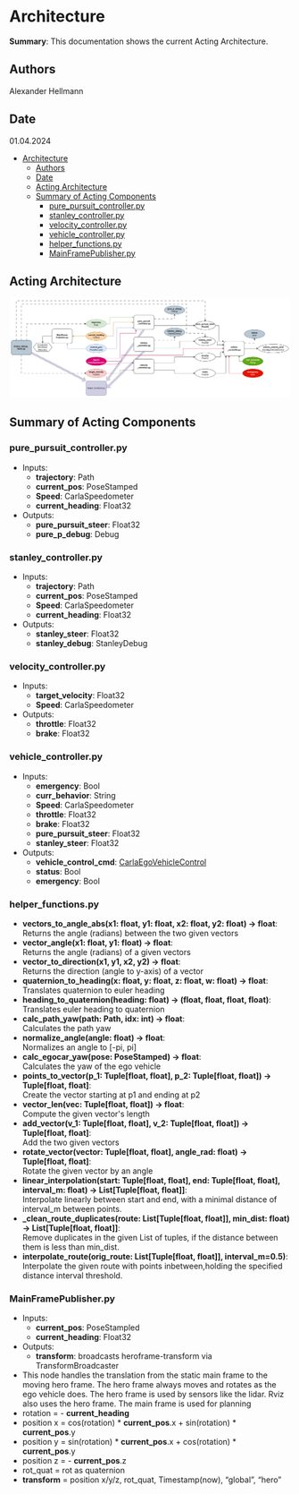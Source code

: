 # Architecture

**Summary**: This documentation shows the current Acting Architecture.

## Authors

Alexander Hellmann

## Date

01.04.2024

<!-- TOC -->
- [Architecture](#architecture)
  - [Authors](#authors)
  - [Date](#date)
  - [Acting Architecture](#acting-architecture)
  - [Summary of Acting Components](#summary-of-acting-components)
    - [pure\_pursuit\_controller.py](#pure_pursuit_controllerpy)
    - [stanley\_controller.py](#stanley_controllerpy)
    - [velocity\_controller.py](#velocity_controllerpy)
    - [vehicle\_controller.py](#vehicle_controllerpy)
    - [helper\_functions.py](#helper_functionspy)
    - [MainFramePublisher.py](#mainframepublisherpy)
<!-- TOC -->

## Acting Architecture

![MISSING: Acting-ARCHITECTURE](../assets/acting/Architecture_Acting.png)

## Summary of Acting Components

### pure_pursuit_controller.py

- Inputs:
  - **trajectory**: Path
  - **current_pos**: PoseStamped
  - **Speed**: CarlaSpeedometer
  - **current_heading**: Float32
- Outputs:
  - **pure_pursuit_steer**: Float32
  - **pure_p_debug**: Debug

### stanley_controller.py

- Inputs:
  - **trajectory**: Path
  - **current_pos**: PoseStamped
  - **Speed**: CarlaSpeedometer
  - **current_heading**: Float32
- Outputs:
  - **stanley_steer**: Float32
  - **stanley_debug**: StanleyDebug

### velocity_controller.py

- Inputs:
  - **target_velocity**: Float32
  - **Speed**: CarlaSpeedometer
- Outputs:
  - **throttle**: Float32
  - **brake**: Float32

### vehicle_controller.py

- Inputs:
  - **emergency**: Bool
  - **curr_behavior**: String
  - **Speed**: CarlaSpeedometer
  - **throttle**: Float32
  - **brake**: Float32
  - **pure_pursuit_steer**: Float32
  - **stanley_steer**: Float32
- Outputs:
  - **vehicle_control_cmd**: [CarlaEgoVehicleControl](https://carla.readthedocs.io/en/0.9.8/ros_msgs/#CarlaEgoVehicleControlmsg)
  - **status**: Bool
  - **emergency**: Bool

### helper_functions.py

- **vectors_to_angle_abs(x1: float, y1: float, x2: float, y2: float) -> float**:\
Returns the angle (radians) between the two given vectors
- **vector_angle(x1: float, y1: float) -> float**:\
Returns the angle (radians) of a given vectors
- **vector_to_direction(x1, y1, x2, y2) -> float**:\
Returns the direction (angle to y-axis) of a vector  
- **quaternion_to_heading(x: float, y: float, z: float, w: float) -> float**:\
Translates quaternion to euler heading
- **heading_to_quaternion(heading: float) -> (float, float, float, float)**:\
Translates euler heading to quaternion
- **calc_path_yaw(path: Path, idx: int) -> float**:\
Calculates the path yaw
- **normalize_angle(angle: float) -> float**:\
Normalizes an angle to [-pi, pi]
- **calc_egocar_yaw(pose: PoseStamped) -> float**:\
Calculates the yaw of the ego vehicle
- **points_to_vector(p_1: Tuple[float, float], p_2: Tuple[float, float]) -> Tuple[float, float]**:\
Create the vector starting at p1 and ending at p2
- **vector_len(vec: Tuple[float, float]) -> float**:\
Compute the given vector's length
- **add_vector(v_1: Tuple[float, float], v_2: Tuple[float, float]) -> Tuple[float, float]**:\
Add the two given vectors
- **rotate_vector(vector: Tuple[float, float], angle_rad: float) -> Tuple[float, float]**:\
Rotate the given vector by an angle
- **linear_interpolation(start: Tuple[float, float], end: Tuple[float, float], interval_m: float) -> List[Tuple[float, float]]**:\
Interpolate linearly between start and end, with a minimal distance of interval_m between points.
- **_clean_route_duplicates(route: List[Tuple[float, float]], min_dist: float) -> List[Tuple[float, float]]**:\
Remove duplicates in the given List of tuples, if the distance between them is less than min_dist.
- **interpolate_route(orig_route: List[Tuple[float, float]], interval_m=0.5)**:\
Interpolate the given route with points inbetween,holding the specified distance interval threshold.

### MainFramePublisher.py

- Inputs:
  - **current_pos**: PoseStampled
  - **current_heading**: Float32
- Outputs:
  - **transform**: broadcasts heroframe-transform via TransformBroadcaster
- This node handles the translation from the static main frame to the moving hero frame. The hero frame always moves and rotates as the ego vehicle does. The hero frame is used by sensors like the lidar. Rviz also uses the hero frame. The main frame is used for planning
- rotation = - **current_heading**
- position x = cos(rotation) \* **current_pos**.x + sin(rotation) \* **current_pos**.y
- position y = sin(rotation) \* **current_pos**.x + cos(rotation) \* **current_pos**.y
- position z = - **current_pos**.z
- rot_quat = rot as quaternion
- **transform** = position x/y/z, rot_quat, Timestamp(now), “global”, “hero”
